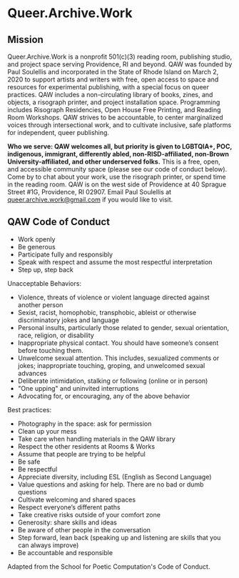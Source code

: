 # Queer.Archive.Work

## Mission

Queer.Archive.Work is a nonprofit 501(c)(3) reading room, publishing studio, and project space serving Providence, RI and beyond. QAW was founded by Paul Soulellis and incorporated in the State of Rhode Island on March 2, 2020 to support artists and writers with free, open access to space and resources for experimental publishing, with a special focus on queer practices. QAW includes a non-circulating library of books, zines, and objects, a risograph printer, and project installation space. Programming includes Risograph Residencies, Open House Free Printing, and Reading Room Workshops. QAW strives to be accountable, to center marginalized voices through intersectional work, and to cultivate inclusive, safe platforms for independent, queer publishing.

**Who we serve: QAW welcomes all, but priority is given to LGBTQIA+, POC, indigenous, immigrant, differently abled, non-RISD-affiliated, non-Brown University-affiliated, and other underserved folks.** This is a free, open, and accessible community space (please see our code of conduct below). Come by to chat about your work, use the risograph printer, or spend time in the reading room. QAW is on the west side of Providence at 40 Sprague Street #1G, Providence, RI 02907. Email Paul Soulellis at queer.archive.work@gmail.com if you would like to visit.

## QAW Code of Conduct

* Work openly
* Be generous
* Participate fully and responsibly
* Speak with respect and assume the most respectful interpretation
* Step up, step back

Unacceptable Behaviors:

* Violence, threats of violence or violent language directed against another person
* Sexist, racist, homophobic, transphobic, ableist or otherwise discriminatory jokes and language
* Personal insults, particularly those related to gender, sexual orientation, race, religion, or disability
* Inappropriate physical contact. You should have someone’s consent before touching them.
* Unwelcome sexual attention. This includes, sexualized comments or jokes; inappropriate touching, groping, and unwelcomed sexual advances
* Deliberate intimidation, stalking or following (online or in person)
* "One upping" and uninvited interruptions 
* Advocating for, or encouraging, any of the above behavior

Best practices:

* Photography in the space: ask for permission
* Clean up your mess 
* Take care when handling materials in the QAW library
* Respect the other residents at Rooms & Works
* Assume that people are trying to be helpful
* Be safe 
* Be respectful
* Appreciate diversity, including ESL (English as Second Language)
* Value questions and asking for help. There are no bad or dumb questions
* Cultivate welcoming and shared spaces
* Respect everyone’s different paths
* Take creative risks outside of your comfort zone
* Generosity: share skills and ideas
* Be aware of other people in the conversation
* Step forward, lean back (speaking up and listening are skills that you can always improve)
* Be accountable and responsible

Adapted from the School for Poetic Computation's Code of Conduct.
